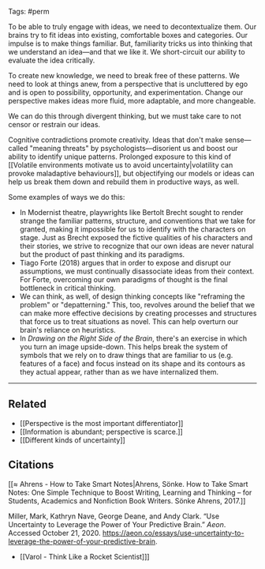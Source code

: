 Tags: #perm

To be able to truly engage with ideas, we need to decontextualize them. Our brains try to fit ideas into existing, comfortable boxes and categories. Our impulse is to make things familiar. But, familiarity tricks us into thinking that we understand an idea—and that we like it. We short-circuit our ability to evaluate the idea critically. 

To create new knowledge, we need to break free of these patterns. We need to look at things anew, from a perspective that is uncluttered by ego and is open to possibility, opportunity, and experimentation. Change our perspective makes ideas more fluid, more adaptable, and more changeable. 

We can do this through divergent thinking, but we must take care to not censor or restrain our ideas. 

Cognitive contradictions promote creativity. Ideas that don't make sense—called "meaning threats" by psychologists—disorient us and boost our ability to identify unique patterns. Prolonged exposure to this kind of [[Volatile environments motivate us to avoid uncertainty|volatility can provoke maladaptive behaviours]], but objectifying our models or ideas can help us break them down and rebuild them in productive ways, as well. 

Some examples of ways we do this: 

- In Modernist theatre, playwrights like Bertolt Brecht sought to render strange the familiar patterns, structure, and conventions that we take for granted, making it impossible for us to identify with the characters on stage. Just as Brecht exposed the fictive qualities of his characters and their stories, we strive to recognize that our own ideas are never natural but the product of past thinking and its paradigms.
- Tiago Forte (2018) argues that in order to expose and disrupt our assumptions, we must continually disassociate ideas from their context. For Forte, overcoming our own paradigms of thought is the final bottleneck in critical thinking. 
- We can think, as well, of design thinking concepts like "reframing the problem" or "depatterning." This, too, revolves around the belief that we can make more effective decisions by creating processes and structures that force us to treat situations as novel. This can help overturn our brain's reliance on heuristics. 
- In *Drawing on the Right Side of the Brain*, there's an exercise in which you turn an image upside-down. This helps break the system of symbols that we rely on to draw things that are familiar to us (e.g. features of a face) and focus instead on its shape and its contours as they actual appear, rather than as we have internalized them. 

---
## Related 
- [[Perspective is the most important differentiator]]
- [[Information is abundant; perspective is scarce.]]
- [[Different kinds of uncertainty]]

## Citations
[[≈ Ahrens - How to Take Smart Notes|Ahrens, Sönke. How to Take Smart Notes: One Simple Technique to Boost Writing, Learning and Thinking – for Students, Academics and Nonfiction Book Writers. Sönke Ahrens, 2017.]]

Miller, Mark, Kathryn Nave, George Deane, and Andy Clark. “Use Uncertainty to Leverage the Power of Your Predictive Brain.” *Aeon*. Accessed October 21, 2020. https://aeon.co/essays/use-uncertainty-to-leverage-the-power-of-your-predictive-brain.

- [[Varol - Think Like a Rocket Scientist]]]